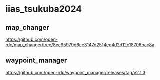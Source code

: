 # iias_tsukuba2024

## map_changer
https://github.com/open-rdc/map_changer/tree/8ec95979d6ce3147d2514ee4d2d12c18706bac8a

## waypoint_manager
https://github.com/open-rdc/waypoint_manager/releases/tag/v2.1.3
